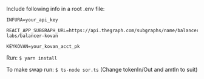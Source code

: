 Include following info in a root .env file:
```
INFURA=your_api_key

REACT_APP_SUBGRAPH_URL=https://api.thegraph.com/subgraphs/name/balancer-labs/balancer-kovan

KEYKOVAN=your_kovan_acct_pk
```

Run: `$ yarn install`

To make swap run: `$ ts-node sor.ts` (Change tokenIn/Out and amtIn to suit)
